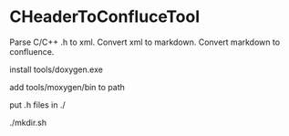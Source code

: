 # CHeaderToConfluceTool
Parse C/C++ .h to xml. Convert xml to markdown. Convert markdown to confluence.



install tools/doxygen.exe

add tools/moxygen/bin to path

put .h files in ./

./mkdir.sh
